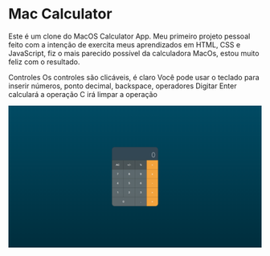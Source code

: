 # Mac Calculator

Este é um clone do MacOS Calculator App. Meu primeiro projeto pessoal feito com a intenção de exercita meus aprendizados  em HTML, CSS e JavaScript, fiz o mais parecido possível da calculadora MacOs, estou muito feliz com o resultado.

Controles
Os controles são clicáveis, é claro
Você pode usar o teclado para inserir números, ponto decimal, backspace, operadores
Digitar Enter calculará a operação
C irá limpar a operação

![Resultado esperado](image/calculadora.png)